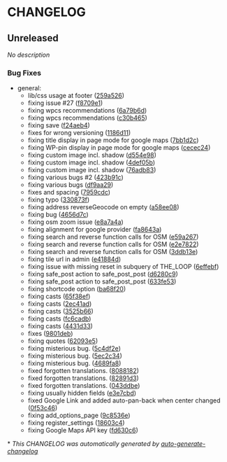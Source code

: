 # CHANGELOG

## Unreleased

*No description*

### Bug Fixes

- general:
  - lib/css usage at footer ([259a526](https://github.com/ymichel/Geolocation-Plugin/commit/259a526b089490d6b2f3532daaef9b3a5310456b))
  - fixing issue #27 ([f8709e1](https://github.com/ymichel/Geolocation-Plugin/commit/f8709e1ec6fef0f87c8a1b90e3c2b3a2b838d46f))
  - fixing wpcs recommendations ([6a79b6d](https://github.com/ymichel/Geolocation-Plugin/commit/6a79b6df9a360699001f0bd9ff09be7f3237cdf2))
  - fixing wpcs recommendations ([c30b465](https://github.com/ymichel/Geolocation-Plugin/commit/c30b465cecdbf84750ddf9bd7a3dd4e86a6872de))
  - fixing save ([f24aeb4](https://github.com/ymichel/Geolocation-Plugin/commit/f24aeb44867db97985d66cc2977d290def06fae1))
  - fixes for wrong versioning ([1186d11](https://github.com/ymichel/Geolocation-Plugin/commit/1186d111774a21817d956783d37713d7ff3774fb))
  - fixing title display in page mode for google maps ([7bb1d2c](https://github.com/ymichel/Geolocation-Plugin/commit/7bb1d2cfe77f38b79bd3ad4e7250b34555499df6))
  - fixing WP-pin display in page mode for google maps ([cecec24](https://github.com/ymichel/Geolocation-Plugin/commit/cecec24424880f7b6f91fa4504d61843c9de3806))
  - fixing custom image incl. shadow ([d554e98](https://github.com/ymichel/Geolocation-Plugin/commit/d554e98cb0e0db59076a51f22019f7ad8f1e24f4))
  - fixing custom image incl. shadow ([4def05b](https://github.com/ymichel/Geolocation-Plugin/commit/4def05b003e3bf463db918b7144e6a234ab50730))
  - fixing custom image incl. shadow ([76adb83](https://github.com/ymichel/Geolocation-Plugin/commit/76adb832cf66a2ce6276b10557614a79ffdb282e))
  - fixing various bugs #2 ([423b91c](https://github.com/ymichel/Geolocation-Plugin/commit/423b91c3f60a36ac4366d830d33145011febd7e3))
  - fixing various bugs ([df9aa29](https://github.com/ymichel/Geolocation-Plugin/commit/df9aa29f6fe23594865b86c4aed11f92dfa26489))
  - fixes and spacing ([7959cdc](https://github.com/ymichel/Geolocation-Plugin/commit/7959cdcfd57c9863475420ac23833b71d00d99d2))
  - fixing typo ([330873f](https://github.com/ymichel/Geolocation-Plugin/commit/330873f97da9ef45867cbcedb4e59f91b14bf133))
  - fixing address reverseGeocode on empty ([a58ee08](https://github.com/ymichel/Geolocation-Plugin/commit/a58ee08de965ce64babd2adebefe0cd928bffb85))
  - fixing bug ([4656d7c](https://github.com/ymichel/Geolocation-Plugin/commit/4656d7c4980178f9df27d93e5687b29540d4ba21))
  - fixing osm zoom issue ([e8a7a4a](https://github.com/ymichel/Geolocation-Plugin/commit/e8a7a4a2bb159c8ff82c25c7ceb6332e631695c0))
  - fixing alignment for google provider ([fa8643a](https://github.com/ymichel/Geolocation-Plugin/commit/fa8643acc3d93e05ab44318274fef363dfd59835))
  - fixing search and reverse function calls for OSM ([e59a267](https://github.com/ymichel/Geolocation-Plugin/commit/e59a2677fbbaff31dace20b7064fe307b7934996))
  - fixing search and reverse function calls for OSM ([e2e7822](https://github.com/ymichel/Geolocation-Plugin/commit/e2e7822b5a52a660adb3aa7834e2d4ed5d25fc29))
  - fixing search and reverse function calls for OSM ([3ddb13e](https://github.com/ymichel/Geolocation-Plugin/commit/3ddb13e8ce10c837e48b5ac810f895d86aa94880))
  - fixing tile url in admin ([e41884d](https://github.com/ymichel/Geolocation-Plugin/commit/e41884d2104be27afec005d485a6ab306386e8e9))
  - fixing issue with missing reset in subquery of THE_LOOP ([6effebf](https://github.com/ymichel/Geolocation-Plugin/commit/6effebf33ceeeb5548455b97018e07c667addb8f))
  - fixing safe_post action to safe_post_post ([d6280c9](https://github.com/ymichel/Geolocation-Plugin/commit/d6280c9cf53d6de7b5d76c78c04340651536ddba))
  - fixing safe_post action to safe_post_post ([633fe53](https://github.com/ymichel/Geolocation-Plugin/commit/633fe532b0e3956122947a0f9302ddd1b8adbb18))
  - fixing shortcode option ([ba68f20](https://github.com/ymichel/Geolocation-Plugin/commit/ba68f20a808042bbccdafdc79bc1be2d4ac5e4d5))
  - fixing casts ([65f38ef](https://github.com/ymichel/Geolocation-Plugin/commit/65f38efef963159c5826e113110cc9c47110100e))
  - fixing casts ([2ec41ad](https://github.com/ymichel/Geolocation-Plugin/commit/2ec41ad25b6ecabee959a607659ec3779997ac90))
  - fixing casts ([3525b66](https://github.com/ymichel/Geolocation-Plugin/commit/3525b6624c98260056397df5f450052ac7c0df22))
  - fixing casts ([fc6cadb](https://github.com/ymichel/Geolocation-Plugin/commit/fc6cadb6812f4096b91e5e0f4717e76ff5eb9c00))
  - fixing casts ([4431d33](https://github.com/ymichel/Geolocation-Plugin/commit/4431d338856e271f9824707a9eb3c716801afc7f))
  - fixes ([9801deb](https://github.com/ymichel/Geolocation-Plugin/commit/9801deb03c5a443bc295b9dd920df40d0fb98fd4))
  - fixing quotes ([62093e5](https://github.com/ymichel/Geolocation-Plugin/commit/62093e52f38d03baadce121542a0b421f304761f))
  - fixing misterious bug. ([5c4df2e](https://github.com/ymichel/Geolocation-Plugin/commit/5c4df2e83ee6ae9b6f66f84ca78b2c127c0efd72))
  - fixing misterious bug. ([5ec2c34](https://github.com/ymichel/Geolocation-Plugin/commit/5ec2c348ae6eb540691e606839f3fcc31e39c0a4))
  - fixing misterious bug. ([4689fa8](https://github.com/ymichel/Geolocation-Plugin/commit/4689fa8c813de387bf510e0f5d969477cf1ce449))
  - fixed forgotten translations. ([8088182](https://github.com/ymichel/Geolocation-Plugin/commit/80881829d9bb1d9ab21024ab4158b195c5acd265))
  - fixed forgotten translations. ([82891d3](https://github.com/ymichel/Geolocation-Plugin/commit/82891d3001df4bd359291856f38c694a69f86946))
  - fixed forgotten translations. ([043ddbe](https://github.com/ymichel/Geolocation-Plugin/commit/043ddbe065cdca365dfbaceab56ac40a8c9cf2c9))
  - fixing usually hidden fields ([e3e7cbd](https://github.com/ymichel/Geolocation-Plugin/commit/e3e7cbd1db44a1cd3dbaac2f56c1887b5363730d))
  - fixed Google Link and added auto-pan-back when center changed ([0f53c46](https://github.com/ymichel/Geolocation-Plugin/commit/0f53c469c2754477ec9a8158308be05de2d12990))
  - fixing add_options_page ([9c8536e](https://github.com/ymichel/Geolocation-Plugin/commit/9c8536e2eb637355d63917b17eb2d0ba6da219c0))
  - fixing register_settings ([18603c4](https://github.com/ymichel/Geolocation-Plugin/commit/18603c4f7ae93c9269ef32dda46acb9bf1b73c5e))
  - fixing Google Maps API key ([fd630c6](https://github.com/ymichel/Geolocation-Plugin/commit/fd630c684d965b2d2293f1d97244efe17bc444f0))

\* *This CHANGELOG was automatically generated by [auto-generate-changelog](https://github.com/BobAnkh/auto-generate-changelog)*
